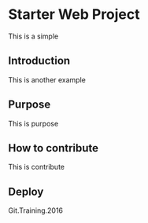 # Starter Web Project

This is a simple

## Introduction

This is another example

## Purpose

This is purpose

## How to contribute

This is contribute

## Deploy

Git.Training.2016